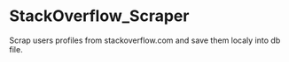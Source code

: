 # StackOverflow_Scraper

Scrap users profiles from stackoverflow.com and save them localy into db file.
